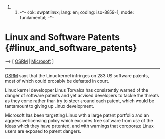 1.  1.  -\*- dok: swpatlinux; lang: en; coding: iso-8859-1; mode:
        fundamental; -\*-

# Linux and Software Patents {#linux_and_software_patents}

\--\> \[ [ OSRM](OsrmEn "wikilink") \| [
Microsoft](SwpatmicrosoftEn "wikilink") \]

------------------------------------------------------------------------

[ OSRM](OsrmEn "wikilink") says that the Linux kernel infringes on 283
US software patents, most of which could probably be defeated in court.

Linux kernel developper Linus Torvalds has consistently warned of the
danger of software patents and yet advised developers to tackle the
threats as they come rather than try to steer around each patent, which
would be tantamount to giving up Linux development.

Microsoft has been targetting Linux with a large patent portfolio and an
aggressive licensing policy which excludes free software from use of the
ideas which they have patented, and with warnings that coroporate Linux
users are exposed to patent dangers.
